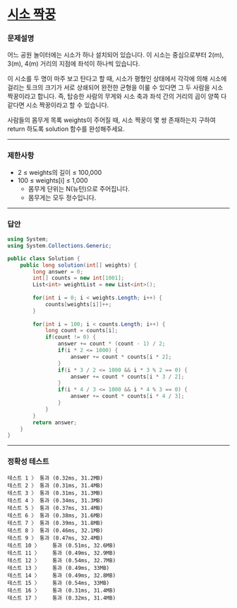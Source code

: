 # <a href="https://school.programmers.co.kr/learn/courses/30/lessons/152996">시소 짝꿍</a>

### 문제설명

어느 공원 놀이터에는 시소가 하나 설치되어 있습니다. 이 시소는 중심으로부터 2(m), 3(m), 4(m) 거리의 지점에 좌석이 하나씩 있습니다.

이 시소를 두 명이 마주 보고 탄다고 할 때, 시소가 평형인 상태에서 각각에 의해 시소에 걸리는 토크의 크기가 서로 상쇄되어 완전한 균형을 이룰 수 있다면 그 두 사람을 시소 짝꿍이라고 합니다. 즉, 탑승한 사람의 무게와 시소 축과 좌석 간의 거리의 곱이 양쪽 다 같다면 시소 짝꿍이라고 할 수 있습니다.

사람들의 몸무게 목록 weights이 주어질 때, 시소 짝꿍이 몇 쌍 존재하는지 구하여 return 하도록 solution 함수를 완성해주세요.

***

### 제한사항

 - 2 ≤ weights의 길이 ≤ 100,000
 - 100 ≤ weights[i] ≤ 1,000
   - 몸무게 단위는 N(뉴턴)으로 주어집니다.
   - 몸무게는 모두 정수입니다.

***

### 답안
``` csharp
using System;
using System.Collections.Generic;

public class Solution {
    public long solution(int[] weights) {
        long answer = 0;
        int[] counts = new int[1001];
        List<int> weightList = new List<int>();
        
        for(int i = 0; i < weights.Length; i++) {
            counts[weights[i]]++;
        }
        
        for(int i = 100; i < counts.Length; i++) {
            long count = counts[i];
            if(count != 0) {
                answer += count * (count - 1) / 2;
                if(i * 2 <= 1000) {
                    answer += count * counts[i * 2];
                }
                if(i * 3 / 2 <= 1000 && i * 3 % 2 == 0) {
                    answer += count * counts[i * 3 / 2];
                }
                if(i * 4 / 3 <= 1000 && i * 4 % 3 == 0) {
                    answer += count * counts[i * 4 / 3];
                }
            }
        }
        return answer;
    }
}
```

***

### 정확성 테스트
```
테스트 1 〉	통과 (0.32ms, 31.2MB)
테스트 2 〉	통과 (0.31ms, 31.4MB)
테스트 3 〉	통과 (0.31ms, 31.3MB)
테스트 4 〉	통과 (0.34ms, 31.3MB)
테스트 5 〉	통과 (0.37ms, 31.4MB)
테스트 6 〉	통과 (0.38ms, 31.6MB)
테스트 7 〉	통과 (0.39ms, 31.8MB)
테스트 8 〉	통과 (0.46ms, 32.1MB)
테스트 9 〉	통과 (0.47ms, 32.4MB)
테스트 10 〉	통과 (0.51ms, 32.6MB)
테스트 11 〉	통과 (0.49ms, 32.9MB)
테스트 12 〉	통과 (0.54ms, 32.7MB)
테스트 13 〉	통과 (0.49ms, 33MB)
테스트 14 〉	통과 (0.49ms, 32.8MB)
테스트 15 〉	통과 (0.54ms, 33MB)
테스트 16 〉	통과 (0.31ms, 31.4MB)
테스트 17 〉	통과 (0.32ms, 31.4MB)
```